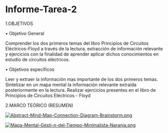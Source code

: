 # Informe-Tarea-2

1.OBJETIVOS

• Objetivo General

Comprender los dos primeros temas del libro Principios de Circuitos Eléctricos-Floyd a través de la lectura, extracción de información relevante y ejercicios con la finalidad de aprender aplicar dichos conocimientos en estudio de circuitos eléctricos.

• Objetivos específicos

Leer y extraer la información mas importante de los dos primeros temas.
Sintetizar en un mapa mental la información relevante extraída posteriormente en la lectura.
Realizar ejercicios presentes en el libro de Principios de Circuitos Eléctricos - Floyd

2.MARCO TEÓRICO (RESUMEN)

[![Abstract-Mind-Map-Connection-Diagram-Brainstorm.png](https://i.postimg.cc/9fPhjDb3/Abstract-Mind-Map-Connection-Diagram-Brainstorm.png)](https://postimg.cc/sB28YDbK)

[![Mapa-Mental-Gesti-n-del-Tiempo-Minimalista-Naranja.png](https://i.postimg.cc/Vk8wZ999/Mapa-Mental-Gesti-n-del-Tiempo-Minimalista-Naranja.png)](https://postimg.cc/xctBcz4q)
